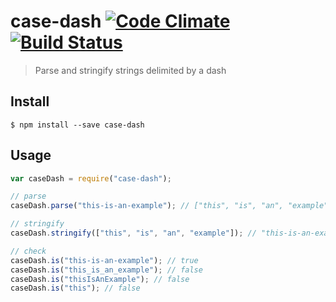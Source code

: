 case-dash [![Code Climate](https://codeclimate.com/github/ileri/case-dot/badges/gpa.svg)](https://codeclimate.com/github/ileri/case-dot) [![Build Status](https://travis-ci.org/ileri/case-dash.svg)](https://travis-ci.org/ileri/case-dash)
==============
> Parse and stringify strings delimited by a dash

Install
--------------
```
$ npm install --save case-dash
```

Usage
--------------
```js
var caseDash = require("case-dash");

// parse
caseDash.parse("this-is-an-example"); // ["this", "is", "an", "example"]

// stringify
caseDash.stringify(["this", "is", "an", "example"]); // "this-is-an-example"

// check
caseDash.is("this-is-an-example"); // true
caseDash.is("this_is_an_example"); // false
caseDash.is("thisIsAnExample"); // false
caseDash.is("this"); // false
```
